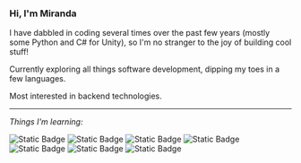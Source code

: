 ### Hi, I'm Miranda

I have dabbled in coding several times over the past few years (mostly some Python and C# for Unity), so I'm no stranger to the joy of building cool stuff!

Currently exploring all things software development, dipping my toes in a few languages.

Most interested in backend technologies.

<hr>

_Things I'm learning:_

![Static Badge](https://img.shields.io/badge/JavaScript-f2bf26)
![Static Badge](https://img.shields.io/badge/Python-4786b8)
![Static Badge](https://img.shields.io/badge/Go-79d4fd)
![Static Badge](https://img.shields.io/badge/SQL-00618b)
![Static Badge](https://img.shields.io/badge/HTML-f2672e)
![Static Badge](https://img.shields.io/badge/CSS-30aadd)
![Static Badge](https://img.shields.io/badge/Git-de4c36)
